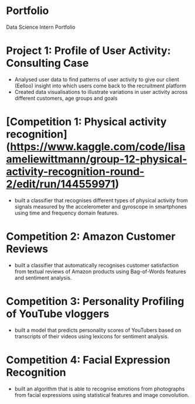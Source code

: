 # Portfolio
Data Science Intern Portfolio

# Project 1: Profile of User Activity: Consulting Case
- Analysed user data to find patterns of user activity to give our client (Eelloo) insight into which users come back to the recruitment platform
- Created data visualisations to illustrate variations in user activity across different customers, age groups and goals

# [Competition 1: Physical activity recognition] (https://www.kaggle.com/code/lisaameliewittmann/group-12-physical-activity-recognition-round-2/edit/run/144559971)  
- built a classifier that recognises different types of physical activity from signals measured by the accelerometer and gyroscope in smartphones using time and frequency domain features.

# Competition 2: Amazon Customer Reviews 
- built a classifier that automatically recognises customer satisfaction from textual reviews of Amazon products using Bag-of-Words features and sentiment analysis.

# Competition 3: Personality Profiling of YouTube vloggers 
- built a model that predicts personality scores of YouTubers based on transcripts of their videos using lexicons for sentiment analysis.

# Competition 4: Facial Expression Recognition 
- built an algorithm that is able to recognise emotions from photographs from facial expressions using statistical features and image convolution.


